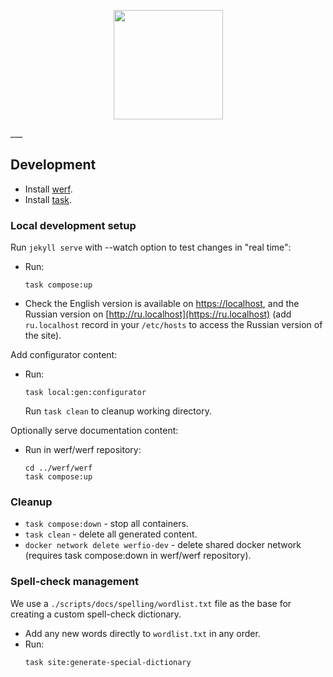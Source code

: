 <p align="center">
  <img src="https://raw.githubusercontent.com/werf/website/main/assets/images/werf-logo.svg?sanitize=true" style="max-height:100%;" height="175">
</p>
___

## Development

- Install [werf](http://werf.io/docs/index.html).
- Install [task](https://taskfile.dev/installation/).

### Local development setup

Run `jekyll serve` with --watch option to test changes in "real time":

- Run:
  ```shell
  task compose:up
  ```
- Check the English version is available on [https://localhost](http://localhost), and the Russian version on [http://ru.localhost](https://ru.localhost) (add `ru.localhost` record in your `/etc/hosts` to access the Russian version of the site).

Add configurator content:
- Run:
  ```shell
  task local:gen:configurator
  ```
  Run `task clean` to cleanup working directory.

Optionally serve documentation content:

- Run in werf/werf repository:
  ```shell
  cd ../werf/werf
  task compose:up
  ```

### Cleanup

- `task compose:down` - stop all containers.
- `task clean` - delete all generated content.
- `docker network delete werfio-dev` - delete shared docker network (requires task compose:down in werf/werf repository).

### Spell-check management

We use a `./scripts/docs/spelling/wordlist.txt` file as the base for creating a custom spell-check dictionary.

- Add any new words directly to `wordlist.txt` in any order.
- Run:
  ```shell
  task site:generate-special-dictionary
  ```